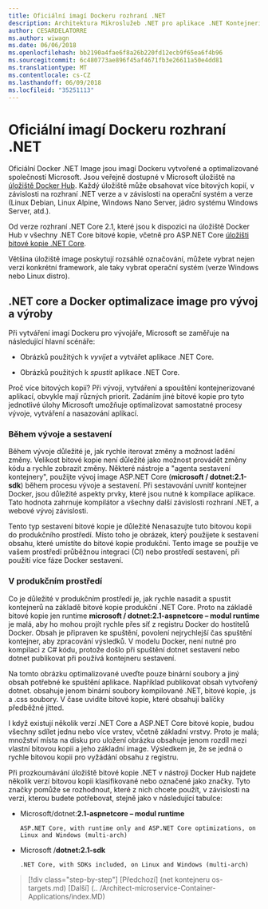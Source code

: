 ```yaml
---
title: Oficiální imagí Dockeru rozhraní .NET
description: Architektura Mikroslužeb .NET pro aplikace .NET Kontejnerizované | Oficiální imagí Dockeru rozhraní .NET
author: CESARDELATORRE
ms.author: wiwagn
ms.date: 06/06/2018
ms.openlocfilehash: bb2190a4fae6f8a26b220fd12ecb9f65ea6f4b96
ms.sourcegitcommit: 6c480773ae896f45af4671fb3e26611a50e4dd81
ms.translationtype: MT
ms.contentlocale: cs-CZ
ms.lasthandoff: 06/09/2018
ms.locfileid: "35251113"
---
```

# <a name="official-net-docker-images"></a>Oficiální imagí Dockeru rozhraní .NET

Oficiální Docker .NET Image jsou imagí Dockeru vytvořené a optimalizované společností Microsoft. Jsou veřejně dostupné v Microsoft úložiště na [úložiště Docker Hub](https://hub.docker.com/u/microsoft/). Každý úložiště může obsahovat více bitových kopií, v závislosti na rozhraní .NET verze a v závislosti na operační systém a verze (Linux Debian, Linux Alpine, Windows Nano Server, jádro systému Windows Server, atd.).

Od verze rozhraní .NET Core 2.1, které jsou k dispozici na úložiště Docker Hub v všechny .NET Core bitové kopie, včetně pro ASP.NET Core [úložišti bitové kopie .NET Core](https://hub.docker.com/r/microsoft/dotnet/).

Většina úložiště image poskytují rozsáhlé označování, můžete vybrat nejen verzi konkrétní framework, ale taky vybrat operační systém (verze Windows nebo Linux distro).


## <a name="net-core-and-docker-image-optimizations-for-development-versus-production"></a>.NET core a Docker optimalizace image pro vývoj a výroby

Při vytváření imagí Dockeru pro vývojáře, Microsoft se zaměřuje na následující hlavní scénáře:

-   Obrázků použitých k *vyvíjet* a vytvářet aplikace .NET Core.

-   Obrázků použitých k *spustit* aplikace .NET Core.

Proč více bitových kopií? Při vývoji, vytváření a spouštění kontejnerizované aplikací, obvykle mají různých priorit. Zadáním jiné bitové kopie pro tyto jednotlivé úlohy Microsoft umožňuje optimalizovat samostatné procesy vývoje, vytváření a nasazování aplikací.

### <a name="during-development-and-build"></a>Během vývoje a sestavení

Během vývoje důležité je, jak rychle iterovat změny a možnost ladění změny. Velikost bitové kopie není důležité jako možnost provádět změny kódu a rychle zobrazit změny. Některé nástroje a "agenta sestavení kontejnery", použijte vývoj image ASP.NET Core (**microsoft / dotnet:2.1-sdk**) během procesu vývoje a sestavení. Při sestavování uvnitř kontejner Docker, jsou důležité aspekty prvky, které jsou nutné k kompilace aplikace. Tato hodnota zahrnuje kompilátor a všechny další závislosti rozhraní .NET, a webové vývoj závislosti.

Tento typ sestavení bitové kopie je důležité Nenasazujte tuto bitovou kopii do produkčního prostředí. Místo toho je obrázek, který použijete k sestavení obsahu, které umístíte do bitové kopie produkční. Tento image se použije ve vašem prostředí průběžnou integraci (CI) nebo prostředí sestavení, při použití více fáze Docker sestavení.

### <a name="in-production"></a>V produkčním prostředí

Co je důležité v produkčním prostředí je, jak rychle nasadit a spustit kontejnerů na základě bitové kopie produkční .NET Core. Proto na základě bitové kopie jen runtime **microsoft / dotnet:2.1-aspnetcore – modul runtime** je malá, aby ho mohou projít rychle přes síť z registru Docker do hostitelů Docker. Obsah je připraven ke spuštění, povolení nejrychlejší čas spuštění kontejner, aby zpracování výsledků. V modelu Docker, není nutné pro kompilaci z C\# kódu, protože došlo při spuštění dotnet sestavení nebo dotnet publikovat při používá kontejneru sestavení.

Na tomto obrázku optimalizované uveďte pouze binární soubory a jiný obsah potřebné ke spuštění aplikace. Například publikovat obsah vytvořený dotnet. obsahuje jenom binární soubory kompilované .NET, bitové kopie, .js a .css soubory. V čase uvidíte bitové kopie, které obsahují balíčky předběžné jitted.

I když existují několik verzí .NET Core a ASP.NET Core bitové kopie, budou všechny sdílet jednu nebo více vrstev, včetně základní vrstvy. Proto je malá; množství místa na disku pro uložení obrázku obsahuje jenom rozdíl mezi vlastní bitovou kopii a jeho základní image. Výsledkem je, že se jedná o rychle bitovou kopii pro vyžádání obsahu z registru.

Při prozkoumávání úložiště bitové kopie .NET v nástroji Docker Hub najdete několik verzí bitovou kopii klasifikované nebo označené jako značky. Tyto značky pomůže se rozhodnout, které z nich chcete použít, v závislosti na verzi, kterou budete potřebovat, stejně jako v následující tabulce:

-   Microsoft/dotnet:**2.1-aspnetcore – modul runtime**

        ASP.NET Core, with runtime only and ASP.NET Core optimizations, on Linux and Windows (multi-arch)

-   Microsoft /**dotnet:2.1-sdk**

        .NET Core, with SDKs included, on Linux and Windows (multi-arch)


>[!div class="step-by-step"]
[Předchozí] (net kontejneru os-targets.md) [Další] (.. /Architect-microservice-Container-Applications/index.MD)
